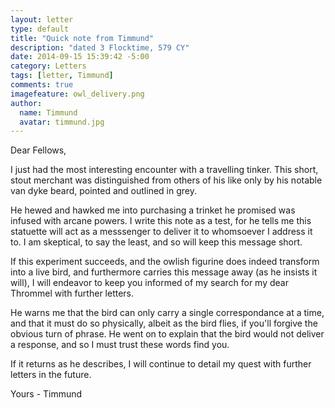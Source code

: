 ```yaml
---
layout: letter
type: default
title: "Quick note from Timmund"
description: "dated 3 Flocktime, 579 CY"
date: 2014-09-15 15:39:42 -5:00
category: Letters
tags: [letter, Timmund]
comments: true
imagefeature: owl_delivery.png
author:
  name: Timmund
  avatar: timmund.jpg
---
```


Dear Fellows,

I just had the most interesting encounter with a travelling tinker. This short, stout merchant was distinguished from others of his like only by his notable van dyke beard, pointed and outlined in grey.

He hewed and hawked me into purchasing a trinket he promised was infused with arcane powers. I write this note as a test, for he tells me this statuette will act as a messsenger to deliver it to whomsoever I address it to. I am skeptical, to say the least, and so will keep this message short.

If this experiment succeeds, and the owlish figurine does indeed transform into a live bird, and furthermore carries this message away (as he insists it will), I will endeavor to keep you informed of my search for my dear Thrommel with further letters.

He warns me that the bird can only carry a single correspondance at a time, and that it must do so physically, albeit as the bird flies, if you'll forgive the obvious turn of phrase. He went on to explain that the bird would not deliver a response, and so I must trust these words find you.

If it returns as he describes, I will continue to detail my quest with further letters in the future.

Yours - Timmund
